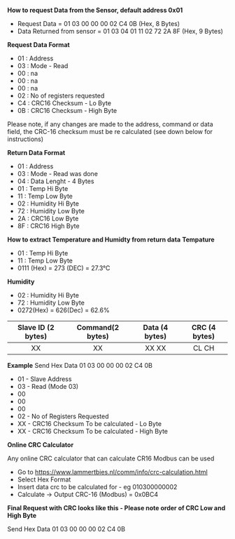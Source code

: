 **How to request Data from the Sensor, default address 0x01** 

- Request Data = 01 03 00 00 00 02 C4 0B (Hex, 8 Bytes)
- Data Returned from sensor = 01 03 04 01 11 02 72 2A 8F (Hex, 9 Bytes)

**Request Data Format**
- 01 : Address
- 03 : Mode - Read 
- 00 : na
- 00 : na
- 00 : na
- 02 : No of registers requested 
- C4 : CRC16 Checksum - Lo Byte 
- 0B : CRC16 Checksum - High Byte

Please note, if any changes are made to the address, command or data field, the CRC-16 checksum must be re calculated (see down below for instructions)

**Return Data Format**
- 01 : Address
- 03 : Mode - Read was done
- 04 : Data Lenght - 4 Bytes
- 01 : Temp Hi Byte
- 11 : Temp Low Byte
- 02 : Humidity Hi Byte
- 72 : Humidity Low Byte
- 2A : CRC16 Low Byte
- 8F : CRC16 High Byte

**How to extract Temperature and Humidty from return data**
**Tempature**

- 01 : Temp Hi Byte
- 11 : Temp Low Byte
- 0111 (Hex) = 273 (DEC) = 27.3°C 

**Humidity**
- 02 : Humidity Hi Byte
- 72 : Humidity Low Byte
- 0272(Hex) = 626(Dec) = 62.6% 





Slave ID (2 bytes) | Command(2 bytes) | Data (4 bytes) | CRC (4 bytes)
|:--------:|:--------:|:-------:|:---------:|
 |  XX    |   XX  |  XX XX  | CL CH |

**Example**
Send Hex Data 01 03 00 00 00 02 C4 0B

- 01 - Slave Address
- 03 - Read (Mode 03)
- 00
- 00 
- 00 
- 02 - No of Registers Requested
- XX - CRC16 Checksum To be calculated - Lo Byte 
- XX - CRC16 Checksum To be calculated - High Byte

**Online CRC Calculator**

Any online CRC calculator that can calculate CR16 Modbus can be used
- Go to https://www.lammertbies.nl/comm/info/crc-calculation.html
- Select Hex Format
- Insert data crc to be calculated for - eg 010300000002 
- Calculate -> Output CRC-16 (Modbus) =	0x0BC4

**Final Request with CRC looks like this - Please note order of CRC Low and High Byte** 

Send Hex Data 01 03 00 00 00 02 C4 0B







